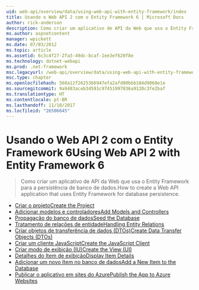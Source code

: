 ```yaml
---
uid: web-api/overview/data/using-web-api-with-entity-framework/index
title: Usando o Web API 2 com o Entity Framework 6 | Microsoft Docs
author: rick-anderson
description: Como criar um aplicativo de API da Web que usa o Entity Framework para a persistência de banco de dados.
ms.author: aspnetcontent
manager: wpickett
ms.date: 07/03/2012
ms.topic: article
ms.assetid: 6c3c4f27-2fa3-49dc-bcaf-1ee3ef620f8e
ms.technology: dotnet-webapi
ms.prod: .net-framework
msc.legacyurl: /web-api/overview/data/using-web-api-with-entity-framework
msc.type: chapter
ms.openlocfilehash: 560a12f2625366947efa2afd00bbb184d9060e1e
ms.sourcegitcommit: 9a9483aceb34591c97451997036a9120c3fe2baf
ms.translationtype: HT
ms.contentlocale: pt-BR
ms.lasthandoff: 11/10/2017
ms.locfileid: "26506645"
---
```

<a name="using-web-api-2-with-entity-framework-6"></a><span data-ttu-id="9fd88-103">Usando o Web API 2 com o Entity Framework 6</span><span class="sxs-lookup"><span data-stu-id="9fd88-103">Using Web API 2 with Entity Framework 6</span></span>
====================
> <span data-ttu-id="9fd88-104">Como criar um aplicativo de API da Web que usa o Entity Framework para a persistência de banco de dados.</span><span class="sxs-lookup"><span data-stu-id="9fd88-104">How to create a Web API application that uses Entity Framework for database persistence.</span></span>


- [<span data-ttu-id="9fd88-105">Criar o projeto</span><span class="sxs-lookup"><span data-stu-id="9fd88-105">Create the Project</span></span>](part-1.md)
- [<span data-ttu-id="9fd88-106">Adicionar modelos e controladores</span><span class="sxs-lookup"><span data-stu-id="9fd88-106">Add Models and Controllers</span></span>](part-2.md)
- [<span data-ttu-id="9fd88-107">Propagação do banco de dados</span><span class="sxs-lookup"><span data-stu-id="9fd88-107">Seed the Database</span></span>](part-3.md)
- [<span data-ttu-id="9fd88-108">Tratamento de relações de entidade</span><span class="sxs-lookup"><span data-stu-id="9fd88-108">Handling Entity Relations</span></span>](part-4.md)
- [<span data-ttu-id="9fd88-109">Criar objetos de transferência de dados (DTOs)</span><span class="sxs-lookup"><span data-stu-id="9fd88-109">Create Data Transfer Objects (DTOs)</span></span>](part-5.md)
- [<span data-ttu-id="9fd88-110">Criar um cliente JavaScript</span><span class="sxs-lookup"><span data-stu-id="9fd88-110">Create the JavaScript Client</span></span>](part-6.md)
- [<span data-ttu-id="9fd88-111">Criar modo de exibição (IU)</span><span class="sxs-lookup"><span data-stu-id="9fd88-111">Create the View (UI)</span></span>](part-7.md)
- [<span data-ttu-id="9fd88-112">Detalhes do Item de exibição</span><span class="sxs-lookup"><span data-stu-id="9fd88-112">Display Item Details</span></span>](part-8.md)
- [<span data-ttu-id="9fd88-113">Adicionar um novo Item no banco de dados</span><span class="sxs-lookup"><span data-stu-id="9fd88-113">Add a New Item to the Database</span></span>](part-9.md)
- [<span data-ttu-id="9fd88-114">Publicar o aplicativo em sites do Azure</span><span class="sxs-lookup"><span data-stu-id="9fd88-114">Publish the App to Azure Websites</span></span>](part-10.md)
